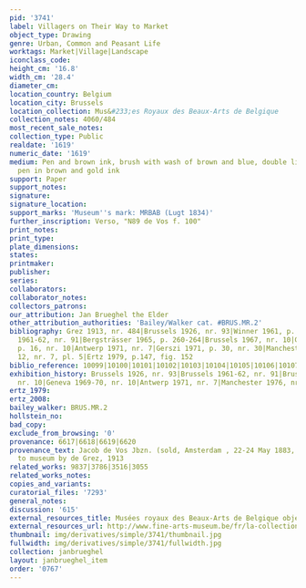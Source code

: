 ```yaml
---
pid: '3741'
label: Villagers on Their Way to Market
object_type: Drawing
genre: Urban, Common and Peasant Life
worktags: Market|Village|Landscape
iconclass_code:
height_cm: '16.8'
width_cm: '28.4'
diameter_cm:
location_country: Belgium
location_city: Brussels
location_collection: Mus&#233;es Royaux des Beaux-Arts de Belgique
collection_notes: 4060/484
most_recent_sale_notes:
collection_type: Public
realdate: '1619'
numeric_date: '1619'
medium: Pen and brown ink, brush with wash of brown and blue, double lined frame with
  pen in brown and gold ink
support: Paper
support_notes:
signature:
signature_location:
support_marks: 'Museum''s mark: MRBAB (Lugt 1834)'
further_inscription: Verso, "N89 de Vos f. 100"
print_notes:
print_type:
plate_dimensions:
states:
printmaker:
publisher:
series:
collaborators:
collaborator_notes:
collectors_patrons:
our_attribution: Jan Brueghel the Elder
other_attribution_authorities: 'Bailey/Walker cat. #BRUS.MR.2'
bibliography: Grez 1913, nr. 484|Brussels 1926, nr. 93|Winner 1961, p. 210, pl. 19|Brussels
  1961-62, nr. 91|Bergsträsser 1965, p. 260-264|Brussels 1967, nr. 10|Geneva 1969-70,
  p. 16, nr. 10|Antwerp 1971, nr. 7|Gerszi 1971, p. 30, nr. 30|Manchester 1976, p.
  12, nr. 7, pl. 5|Ertz 1979, p.147, fig. 152
biblio_reference: 10099|10100|10101|10102|10103|10104|10105|10106|10107
exhibition_history: Brussels 1926, nr. 93|Brussels 1961-62, nr. 91|Brussels 1967,
  nr. 10|Geneva 1969-70, nr. 10|Antwerp 1971, nr. 7|Manchester 1976, nr. 7
ertz_1979:
ertz_2008:
bailey_walker: BRUS.MR.2
hollstein_no:
bad_copy:
exclude_from_browsing: '0'
provenance: 6617|6618|6619|6620
provenance_text: Jacob de Vos Jbzn. (sold, Amsterdam , 22-24 May 1883, nr. 89)|donated
  to museum by de Grez, 1913
related_works: 9837|3786|3516|3055
related_works_notes:
copies_and_variants:
curatorial_files: '7293'
general_notes:
discussion: '615'
external_resources_title: Musées royaux des Beaux-Arts de Belgique object page
external_resources_url: http://www.fine-arts-museum.be/fr/la-collection/jan-i-brueghel-villageois-se-rendant-au-marche
thumbnail: img/derivatives/simple/3741/thumbnail.jpg
fullwidth: img/derivatives/simple/3741/fullwidth.jpg
collection: janbrueghel
layout: janbrueghel_item
order: '0767'
---
```

